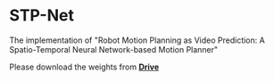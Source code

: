 # STP-Net
The implementation of "Robot Motion Planning as Video Prediction: A Spatio-Temporal Neural Network-based Motion Planner"

Please download the weights from [**Drive**](https://drive.google.com/drive/folders/1PXmYlaQJtNXXJd0GY-Tlt2TI7Rmyl0hg?usp=drive_link)
